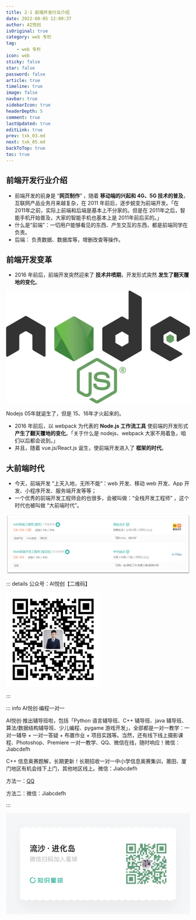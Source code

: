 ```yaml
---
title: 2-1 前端开发行业介绍  
date: 2022-08-05 12:09:37
author: AI悦创
isOriginal: true
category: web 专栏
tag:
    - web 专栏
icon: web
sticky: false
star: false
password: false
article: true
timeline: true
image: false
navbar: true
sidebarIcon: true
headerDepth: 5
comment: true
lastUpdated: true
editLink: true
prev: txk_03.md
next: txk_05.md
backToTop: true
toc: true
---
```


## 前端开发行业介绍 

- 前端开发的前身是 “**网页制作**” ，随着 **移动端的兴起和 4G、5G 技术的普及**，互联网产品业务月来越复杂，在 2011 年前后，逐步蜕变为前端开发。「在 2011年之前，实际上前端和后端是基本上不分家的。但是在 2011年之后，智能手机开始普及，大家的智能手机也基本上是 2011年前后买的。」
- 什么是“前端”：一切用户能够看见的东西、产生交互的东西，都是前端同学在负责。
- 后端： 负责数据、数据库等，增删改查等操作。

## 前端开发变革

- 2016 年前后，前端开发突然迎来了 **技术井喷期**，开发形式突然 **发生了翻天覆地的变化**。

<img src="./txk_04.assets/1200px-Node.js_logo.svg.png" alt="Node.js - Wikipedia" style="zoom:50%;" />



Nodejs 05年就诞生了，但是 15、16年才火起来的。

- 2016 年前后，以 webpack 为代表的 **Node.js 工作流工具** 使前端的开发形式 **产生了翻天覆地的变化**。「关于什么是 nodejs、webpack 大家不用着急，咱们以后都会说到。」
- 并且，随着 vue.js/React.js 诞生，使前端开发进入了 **框架的时代**。

## 大前端时代

- 今天，前端开发 ”上天入地，无所不能“：web 开发、移动 web 开发、App 开发、小程序开发、服务端开发等等；
- 一个优秀的前端开发工程师会的也很多，会被叫做：“全栈开发工程师” ，这个时代也被叫做 “大前端时代”。

![image-20220821234317891](./txk_04.assets/image-20220821234317891.png)

::: details 公众号：AI悦创【二维码】

![](/gzh.jpg)

:::

::: info AI悦创·编程一对一

AI悦创·推出辅导班啦，包括「Python 语言辅导班、C++ 辅导班、java 辅导班、算法/数据结构辅导班、少儿编程、pygame 游戏开发」，全部都是一对一教学：一对一辅导 + 一对一答疑 + 布置作业 + 项目实践等。当然，还有线下线上摄影课程、Photoshop、Premiere 一对一教学、QQ、微信在线，随时响应！微信：Jiabcdefh

C++ 信息奥赛题解，长期更新！长期招收一对一中小学信息奥赛集训，莆田、厦门地区有机会线下上门，其他地区线上。微信：Jiabcdefh

方法一：[QQ](http://wpa.qq.com/msgrd?v=3&uin=1432803776&site=qq&menu=yes)

方法二：微信：Jiabcdefh

:::

![](/zsxq.jpg)










